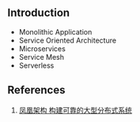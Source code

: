 ## Introduction


- Monolithic Application
- Service Oriented Architecture
- Microservices
- Service Mesh
- Serverless



## References

1. [凤凰架构 构建可靠的大型分布式系统](https://icyfenix.cn/)